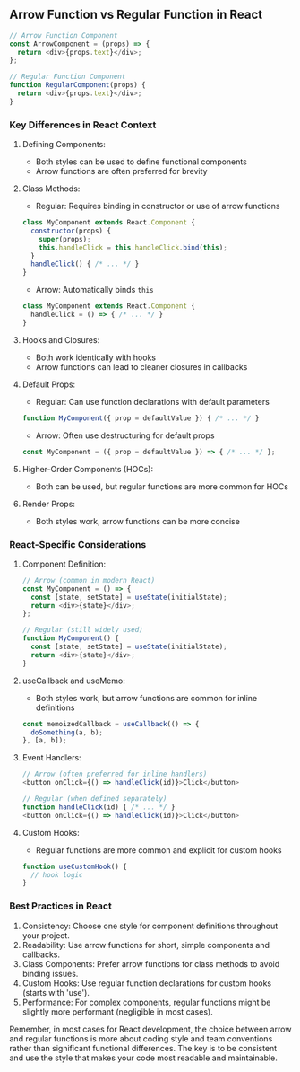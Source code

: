 ## Arrow Function vs Regular Function in React

```javascript
// Arrow Function Component
const ArrowComponent = (props) => {
  return <div>{props.text}</div>;
};

// Regular Function Component
function RegularComponent(props) {
  return <div>{props.text}</div>;
}
```

### Key Differences in React Context

1. Defining Components:
   - Both styles can be used to define functional components
   - Arrow functions are often preferred for brevity

2. Class Methods:
   - Regular: Requires binding in constructor or use of arrow functions
   ```javascript
   class MyComponent extends React.Component {
     constructor(props) {
       super(props);
       this.handleClick = this.handleClick.bind(this);
     }
     handleClick() { /* ... */ }
   }
   ```
   - Arrow: Automatically binds `this`
   ```javascript
   class MyComponent extends React.Component {
     handleClick = () => { /* ... */ }
   }
   ```

3. Hooks and Closures:
   - Both work identically with hooks
   - Arrow functions can lead to cleaner closures in callbacks

4. Default Props:
   - Regular: Can use function declarations with default parameters
   ```javascript
   function MyComponent({ prop = defaultValue }) { /* ... */ }
   ```
   - Arrow: Often use destructuring for default props
   ```javascript
   const MyComponent = ({ prop = defaultValue }) => { /* ... */ };
   ```

5. Higher-Order Components (HOCs):
   - Both can be used, but regular functions are more common for HOCs

6. Render Props:
   - Both styles work, arrow functions can be more concise

### React-Specific Considerations

1. Component Definition:
   ```javascript
   // Arrow (common in modern React)
   const MyComponent = () => {
     const [state, setState] = useState(initialState);
     return <div>{state}</div>;
   };

   // Regular (still widely used)
   function MyComponent() {
     const [state, setState] = useState(initialState);
     return <div>{state}</div>;
   }
   ```

2. useCallback and useMemo:
   - Both styles work, but arrow functions are common for inline definitions
   ```javascript
   const memoizedCallback = useCallback(() => {
     doSomething(a, b);
   }, [a, b]);
   ```

3. Event Handlers:
   ```javascript
   // Arrow (often preferred for inline handlers)
   <button onClick={() => handleClick(id)}>Click</button>

   // Regular (when defined separately)
   function handleClick(id) { /* ... */ }
   <button onClick={() => handleClick(id)}>Click</button>
   ```

4. Custom Hooks:
   - Regular functions are more common and explicit for custom hooks
   ```javascript
   function useCustomHook() {
     // hook logic
   }
   ```

### Best Practices in React

1. Consistency: Choose one style for component definitions throughout your project.
2. Readability: Use arrow functions for short, simple components and callbacks.
3. Class Components: Prefer arrow functions for class methods to avoid binding issues.
4. Custom Hooks: Use regular function declarations for custom hooks (starts with 'use').
5. Performance: For complex components, regular functions might be slightly more performant (negligible in most cases).

Remember, in most cases for React development, the choice between arrow and regular functions is more about coding style and team conventions rather than significant functional differences. The key is to be consistent and use the style that makes your code most readable and maintainable.